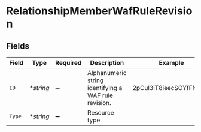 # RelationshipMemberWafRuleRevision


## Fields

| Field                                                | Type                                                 | Required                                             | Description                                          | Example                                              |
| ---------------------------------------------------- | ---------------------------------------------------- | ---------------------------------------------------- | ---------------------------------------------------- | ---------------------------------------------------- |
| `ID`                                                 | **string*                                            | :heavy_minus_sign:                                   | Alphanumeric string identifying a WAF rule revision. | 2pCul3iT8ieecSOYfFNDON                               |
| `Type`                                               | **string*                                            | :heavy_minus_sign:                                   | Resource type.                                       |                                                      |